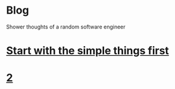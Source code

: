 # Blog

Shower thoughts of a random software engineer

# [Start with the simple things first](/start-with-the-simple-things-first)
# [2](/2)